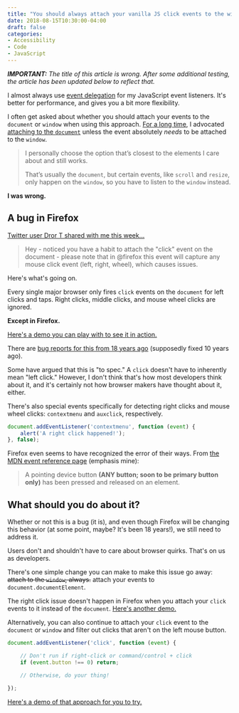 ```yaml
---
title: "You should always attach your vanilla JS click events to the window"
date: 2018-08-15T10:30:00-04:00
draft: false
categories:
- Accessibility
- Code
- JavaScript
---
```


*__IMPORTANT:__ The title of this article is wrong. After some additional testing, the article has been updated below to reflect that.*

I almost always use [event delegation](/checking-event-target-selectors-with-event-bubbling-in-vanilla-javascript/) for my JavaScript event listeners. It's better for performance, and gives you a bit more flexibility.

I often get asked about whether you should attach your events to the `document` or `window` when using this approach. [For a long time](/document-vs-window-in-javascript/), I advocated [attaching to the `document`](/should-you-attach-your-event-to-the-window-or-document-when-using-event-delegation/) unless the event absolutely *needs* to be attached to the `window`.

> I personally choose the option that’s closest to the elements I care about and still works.
>
> That’s usually the `document`, but certain events, like `scroll` and `resize`, only happen on the `window`, so you have to listen to the `window` instead.

**I was wrong.**

## A bug in Firefox

[Twitter user Dror T shared with me this week...](https://twitter.com/dror3go/status/1029347428791672832)

> Hey - noticed you have a habit to attach the "click" event on the document - please note that in @firefox this event will capture any mouse click event (left, right, wheel), which causes issues.

Here's what's going on.

Every single major browser only fires `click` events on the `document` for left clicks and taps. Right clicks, middle clicks, and mouse wheel clicks are ignored.

**Except in Firefox.**

[Here's a demo you can play with to see it in action.](https://codepen.io/cferdinandi/pen/ejaVza)

<p data-height="265" data-theme-id="light" data-slug-hash="ejaVza" data-default-tab="js,result" data-user="cferdinandi" data-pen-title="Click Event Delegation on the Document" class="codepen"></p>

There are [bug reports for this from 18 years ago](https://bugzilla.mozilla.org/show_bug.cgi?id=71705) (supposedly fixed 10 years ago).

Some have argued that this is "to spec." A `click` doesn't have to inherently mean "left click." However, I don't think that's how most developers think about it, and it's certainly not how browser makers have thought about it, either.

There's also special events specifically for detecting right clicks and mouse wheel clicks: `contextmenu` and `auxclick`, respectively.

```js
document.addEventListener('contextmenu', function (event) {
	alert('A right click happened!');
}, false);
```

Firefox even seems to have recognized the error of their ways. From [the MDN event reference page](https://developer.mozilla.org/en-US/docs/Web/Events#Most_Common_Categories) (emphasis mine):

> A pointing device button **(ANY button; soon to be primary button only)** has been pressed and released on an element.

## What should you do about it?

Whether or not this is a bug (it is), and even though Firefox will be changing this behavior (at some point, maybe? It's been 18 years!), we still need to address it.

Users don't and shouldn't have to care about browser quirks. That's on us as developers.

There's one simple change you can make to make this issue go away: ~~attach to the `window`, always.~~ attach your events to `document.documentElement`.

The right click issue doesn't happen in Firefox when you attach your `click` events to it instead of the `document`. [Here's another demo.](https://codepen.io/cferdinandi/pen/bjyLvm)

<p data-height="265" data-theme-id="light" data-slug-hash="bjyLvm" data-default-tab="js,result" data-user="cferdinandi" data-pen-title="Click Event Delegation on the Window" class="codepen"></p>

Alternatively, you can also continue to attach your `click` event to the `document` or `window` and filter out clicks that aren't on the left mouse button.

```js
document.addEventListener('click', function (event) {

	// Don't run if right-click or command/control + click
	if (event.button !== 0) return;

	// Otherwise, do your thing!

});
```

[Here's a demo of that approach for you to try.](https://codepen.io/cferdinandi/pen/KBLGzG)

<p data-height="265" data-theme-id="light" data-slug-hash="KBLGzG" data-default-tab="js,result" data-user="cferdinandi" data-pen-title="Click event delegation filtering out everything but left clicks" class="codepen"></p>